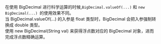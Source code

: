 在使用 BigDecimal 进行科学运算的时候,`BigDecimal.valueOf(...)` 和 `new BigDecimal(...) `的使用效果不同。  
当 BigDecimal.valueOf(...) 的入参是 float 类型时，BigDecimal 会把入参强制转换成 double 类型。  
使用 new BigDecimal(String val) 来获得浮点数对应的 BigDecimal 对象，进而完成浮点数精确运算。    
